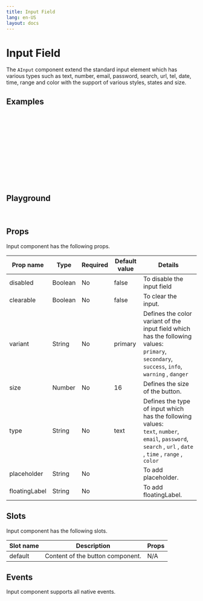 ```yaml
---
title: Input Field
lang: en-US
layout: docs
---
```


<script setup lang="ts">
import { AInput} from '../../src/'
import { AInputMeta } from '../../src/components/AInput/AInput.meta'
import PG from '../../src/playground/PG.vue'
</script>

# Input Field

The <code>AInput</code> component extend the standard input element which has various types such as text, number, email, password, search, url, tel, date, time, range and color with the support of various styles, states and size.

## Examples

<br/>

<AInput placeholder="text" /><br/>
<AInput type="number" placeholder="number"/><br/>
<AInput type="password" placeholder="password"/><br/>
<AInput type="search" placeholder="search"/><br/>
<AInput type="date" placeholder="date"/><br/>
<AInput type="time" placeholder="time"/><br/>
<AInput type="range" placeholder="range"/><br/>
<AInput type="color" placeholder="color"/><br/>
<AInput type="text" floatingLabel="Floating Label"/><br/>

## Playground

<br/>

  <div>
    <PG :comp="AInput" :comp-meta="AInputMeta"></PG>
  </div>

## Props

Input component has the following props.

| Prop name     | Type    | Required | Default value | Details                                                                                                                                                                                                                                                                    |
| ------------- | ------- | -------- | ------------- | -------------------------------------------------------------------------------------------------------------------------------------------------------------------------------------------------------------------------------------------------------------------------- |
| disabled      | Boolean | No       | false         | To disable the input field                                                                                                                                                                                                                                                 |
| clearable     | Boolean | No       | false         | To clear the input.                                                                                                                                                                                                                                                        |
| variant       | String  | No       | primary       | Defines the color variant of the input field which has the following values: <br> <code>primary</code>, <code>secondary</code>, <code>success</code>, <code>info</code>, <code>warning</code> , <code>danger</code>                                                        |
| size          | Number  | No       | 16            | Defines the size of the button.                                                                                                                                                                                                                                            |
| type          | String  | No       | text          | Defines the type of input which has the following values: <br> <code>text</code>, <code>number</code>, <code>email</code>, <code>password</code>, <code>search</code> , <code>url</code> , <code>date</code> , <code>time</code> , <code>range</code> , <code>color</code> |
| placeholder   | String  | No       |               | To add placeholder.                                                                                                                                                                                                                                                        |
| floatingLabel | String  | No       |               | To add floatingLabel.                                                                                                                                                                                                                                                      |

## Slots

Input component has the following slots.

| Slot name | Description                      | Props |
| --------- | -------------------------------- | ----- |
| default   | Content of the button component. | N/A   |

## Events

Input component supports all native events.
